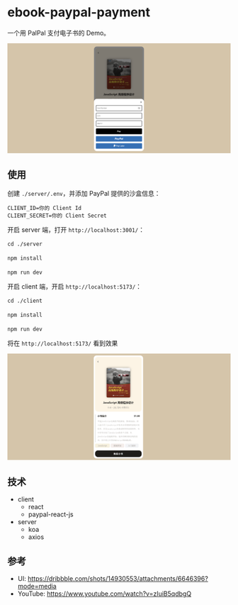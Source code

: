 # ebook-paypal-payment

一个用 PalPal 支付电子书的 Demo。

![](./paypal-screenshot.png)

## 使用

创建 `./server/.env`，并添加 PayPal 提供的沙盒信息：

```shell
CLIENT_ID=你的 Client Id
CLIENT_SECRET=你的 Client Secret
```

开启 server 端，打开 `http://localhost:3001/`：

```shell
cd ./server

npm install

npm run dev
```

开启 client 端，开启 `http://localhost:5173/`：

```shell
cd ./client

npm install

npm run dev
```

将在 `http://localhost:5173/` 看到效果

![](./screenshot.png)

## 技术

* client
  * react
  * paypal-react-js
* server
  * koa
  * axios

## 参考

* UI: https://dribbble.com/shots/14930553/attachments/6646396?mode=media
* YouTube: https://www.youtube.com/watch?v=zIuiB5qdbgQ
